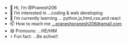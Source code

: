 - 👋 Hi, I’m @Pranesh206
- 👀 I’m interested in ...coding & web developing
- 🌱 I’m currently learning ... python,js,html,css,and react
- 📫 How to reach me ...praneshpranesh206@gmail.com
- 😄 Pronouns: ...HE/HIM
- ⚡ Fun fact: ...Be active!!

<!---
Pranesh206/Pranesh206 is a ✨ special ✨ repository because its `README.md` (this file) appears on your GitHub profile.
You can click the Preview link to take a look at your changes.
--->
